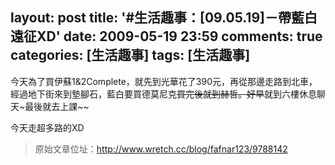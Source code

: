 layout: post
title: '#生活趣事：[09.05.19]－帶藍白遠征XD'
date: 2009-05-19 23:59
comments: true
categories: [生活趣事]
tags: [生活趣事]
---
今天為了買伊蘇1&2Complete，就先到光華花了390元，再從那邊走路到北車，經過地下街來到墊腳石，藍白要買德莫尼克~~買完後就到赫哲。好早~~就到六樓休息聊天~最後就去上課~~

今天走超多路的XD

> 原始文章位址：http://www.wretch.cc/blog/fafnar123/9788142